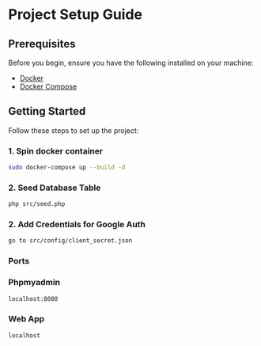 # Project Setup Guide

## Prerequisites

Before you begin, ensure you have the following installed on your machine:

- [Docker](https://docs.docker.com/get-docker/)
- [Docker Compose](https://docs.docker.com/compose/install/)

## Getting Started

Follow these steps to set up the project:

### 1. Spin docker container

```bash
sudo docker-compose up --build -d
```
### 2. Seed Database Table

```bash
php src/seed.php
```
### 2. Add Credentials for Google Auth

```bash 
go to src/config/client_secret.json
```

### Ports 

### Phpmyadmin
```bash
localhost:8080
```

### Web App

```bash
localhost
```

